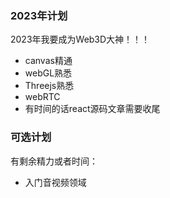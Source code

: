 ### 2023年计划
2023年我要成为Web3D大神！！！
- canvas精通
- webGL熟悉
- Threejs熟悉
- webRTC
- 有时间的话react源码文章需要收尾

### 可选计划
有剩余精力或者时间：
- 入门音视频领域